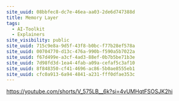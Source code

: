 ```yaml
---
site_uuid: 08bbfec8-dc7e-46ea-aa03-2de6d747388d
title: Memory Layer
tags:
  - AI-Toolkit
  - Explainers
site_visibility: public
site_uuid: 715c9e8a-9d5f-43f8-b0bc-f77b28ef578a
site_uuid: 00704770-d13c-476a-990b-f590a5b7022a
site_uuid: f67d499e-a3cf-4ad3-88ef-0b7b5be71b3e
site_uuid: 7d98fd3d-1ea4-4fab-a09a-cefaf5c3af10
site_uuid: 8f848350-cf41-4696-ac86-5b0ae8555eb1
site_uuid: cfc0a913-6a94-4841-a231-fff0dfae353c
---
```


https://youtube.com/shorts/V_575LB__6k?si=4vUMHqtFSOSJK2hi
